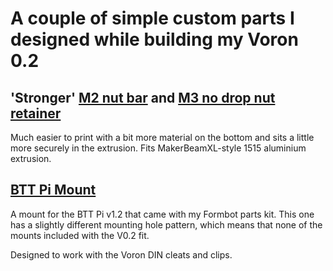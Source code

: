 # A couple of simple custom parts I designed while building my Voron 0.2

## 'Stronger' [M2 nut bar](STLs/V02%20Parts-StrongerNutBar%20M2.stl) and [M3 no drop nut retainer](STLs/V02%20Parts-StrongerNoDropNut%20M3.stl)

Much easier to print with a bit more material on the bottom and sits a little more securely in the extrusion. Fits MakerBeamXL-style 1515 aluminium extrusion.

## [BTT Pi Mount](STLs/V02%20Parts-BTT%20Pi%20v1.2%20Mount.stl)

A mount for the BTT Pi v1.2 that came with my Formbot parts kit. This one has a slightly different mounting hole pattern, which means that none of the mounts included with the V0.2 fit.

Designed to work with the Voron DIN cleats and clips.
